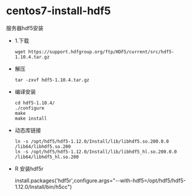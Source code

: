 # centos7-install-hdf5
服务器hdf5安装
* 1.下载

      wget https://support.hdfgroup.org/ftp/HDF5/current/src/hdf5-1.10.4.tar.gz
* 解压

      tar -zxvf hdf5-1.10.4.tar.gz
* 编译安装

      cd hdf5-1.10.4/
      ./configure
      make
      make install
      
* 动态库链接

      ln -s /opt/hdf5/hdf5-1.12.0/Install/lib/libhdf5.so.200.0.0 /lib64/libhdf5.so.200
      ln -s /opt/hdf5/hdf5-1.12.0/Install/lib/libhdf5_hl.so.200.0.0 /lib64/libhdf5_hl.so.200

* R 安装hdf5r

     install.packages('hdf5r',configure.args="--with-hdf5=/opt/hdf5/hdf5-1.12.0/Install/bin/h5cc") 
